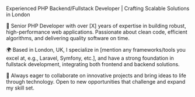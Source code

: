 Experienced PHP Backend/Fullstack Developer | Crafting Scalable Solutions in London

🔧 Senior PHP Developer with over [X] years of expertise in building robust, high-performance web applications. Passionate about clean code, efficient algorithms, and delivering quality software on time.

🌍 Based in London, UK, I specialize in [mention any frameworks/tools you excel at, e.g., Laravel, Symfony, etc.], and have a strong foundation in fullstack development, integrating both frontend and backend solutions.

🚀 Always eager to collaborate on innovative projects and bring ideas to life through technology. Open to new opportunities that challenge and expand my skill set.

